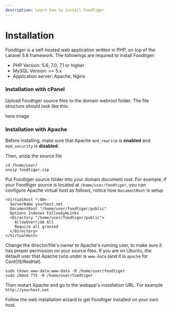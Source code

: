 ```yaml
---
description: Learn how to install FoodTiger
---
```


# Installation

Foodtiger is a self-hosted web application written in PHP, on top of the Laravel 5.8 framework. The followings are required to install Foodtiger:

* PHP Version: 5.6, 7.0, 7.1 or higher
* MySQL Version: &gt;= 5.x
* Application server: Apache, Nginx

### Installation with cPanel

Upload Foodtiger source files to the domain webroot folder. The file structure should look like this:

here image

### Installation with Apache

Before installing, make sure that Apache `mod_rewrite` is **enabled** and `mod_security` is **disabled**.

Then, unzip the source file

```text
cd /home/user/
unzip foodtiger.zip
```

Put Foodtiger source folder into your domain document root. For example, if your Foodtiger source is located at `/home/user/foodtiger`, you can configure Apache virtual host as follows, notice how `DocumentRoot` is setup

```text
<VirtualHost *:80>
  ServerName yourhost.net
  DocumentRoot "/home/user/foodtiger/public"
  Options Indexes FollowSymLinks
  <Directory "/home/user/foodtiger/public">
    AllowOverride All
    Require all granted
  </Directory>
</VirtualHost>
```

Change the director/file's owner to Apache's running user, to make sure it has proper permission on your source files. If you are on Ubuntu, the default user that Apache runs under is `www-data` \(and it is `apache` for CentOS/RedHat\).

```text
sudo chown www-data:www-data -R /home/user/foodtiger
sudo chmod 775 -R /home/user/foodtiger
```

Then restart Apache and go to the webapp's installation URL. For example `http://yourhost.net`

Follow the web installation wizard to get Foodtiger installed on your own host.

